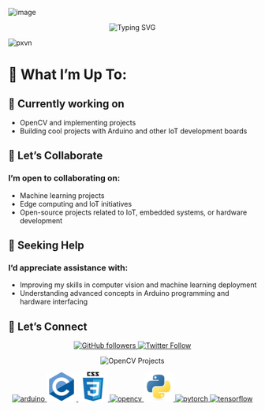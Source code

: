 ![image](https://github.com/pxvn/pxvn/assets/161462414/cb8917b8-f6ca-49b0-aa74-45ba52aa9d72)

<p align="center"><img src="https://readme-typing-svg.demolab.com?font=Fira+Code&weight=800&size=15&duration=3500&pause=2000&color=3CA45F&center=true&random=false&width=500&height=60&lines=++++++++++++++++Passionate+devloper+form+india" alt="Typing SVG" /></p>

<p align="left"> <img src="https://komarev.com/ghpvc/?username=pxvn&label=Profile%20views&color=0e75b6&style=flat" alt="pxvn" /> </p>

# 🚀 What I’m Up To:

## 🔭 Currently working on
- OpenCV and implementing projects
- Building cool projects with Arduino and other IoT development boards

## 👯 Let’s Collaborate
### I’m open to collaborating on:
- Machine learning projects
- Edge computing and IoT initiatives
- Open-source projects related to IoT, embedded systems, or hardware development

## 🤝 Seeking Help
### I’d appreciate assistance with:
- Improving my skills in computer vision and machine learning deployment
- Understanding advanced concepts in Arduino programming and hardware interfacing

## 💬 Let’s Connect

<p align="center">
  <a href="https://github.com/pxvn">
    <img src="https://img.shields.io/github/followers/pxvn?style=social" alt="GitHub followers">
  </a>
  <a href="https://twitter.com/pxvn">
    <img src="https://img.shields.io/twitter/follow/pxvn?style=social" alt="Twitter Follow">
  </a>
</p>

<!-- Add Animated GIF -->
<p align="center">
  <img src="https://media.giphy.com/media/USV0ym3bVWQJJmNu3N/giphy.gif" alt="OpenCV Projects" />
</p>


<p align="center">
  <a href="https://www.arduino.cc/" target="_blank" rel="noreferrer">
    <img src="https://cdn.worldvectorlogo.com/logos/arduino-1.svg" alt="arduino" width="60" height="60"/>
  </a>
  <a href="https://www.cprogramming.com/" target="_blank" rel="noreferrer">
    <img src="https://raw.githubusercontent.com/devicons/devicon/master/icons/c/c-original.svg" alt="c" width="60" height="60"/>
  </a>
  <a href="https://www.w3schools.com/css/" target="_blank" rel="noreferrer">
    <img src="https://raw.githubusercontent.com/devicons/devicon/master/icons/css3/css3-original-wordmark.svg" alt="css3" width="60" height="60"/>
  </a>
  <a href="https://opencv.org/" target="_blank" rel="noreferrer">
    <img src="https://www.vectorlogo.zone/logos/opencv/opencv-icon.svg" alt="opencv" width="60" height="60"/>
  </a>
  <a href="https://www.python.org" target="_blank" rel="noreferrer">
    <img src="https://raw.githubusercontent.com/devicons/devicon/master/icons/python/python-original.svg" alt="python" width="60" height="60"/>
  </a>
  <a href="https://pytorch.org/" target="_blank" rel="noreferrer">
    <img src="https://www.vectorlogo.zone/logos/pytorch/pytorch-icon.svg" alt="pytorch" width="60" height="60"/>
  </a>
  <a href="https://www.tensorflow.org" target="_blank" rel="noreferrer">
    <img src="https://www.vectorlogo.zone/logos/tensorflow/tensorflow-icon.svg" alt="tensorflow" width="60" height="60"/>
  </a>
</p>

<!---

<div style="text-align: center;">
    <p>&nbsp;<img src="https://github-readme-stats.vercel.app/api?username=pxvn&show_icons=true&locale=en" alt="pxvn" /></p>

    <p><img src="https://github-readme-streak-stats.herokuapp.com/?user=pxvn&" alt="pxvn" /></p>
</div>



pxvn/pxvn, a ✨ special ✨ repository 

Abhi kyahal chal bahi ban gaya jo banna tha? Ho raha hai jese socha tha? if no then.. Kyu kya hua? 🤔

Coding mein kabhi kabhi thode se ups and downs toh hote hi hai! Par tension na lo, yeh sab part hai coding journey ka! 😄

So, let's dive in, dekhte hai kitni progress ho rahi hai coding mein! 🌟

At currently to me bs ye repo update krra tha or thode projects pe bhi kam kiy.. haah par abhi tak koi apriciation nai mila...
koi na I hope future mai milhui jayenga kuch na kuch to.

But You know you are not working for this rewards and all its your passion you do this things for yourself.

29.4.24

--->
 
